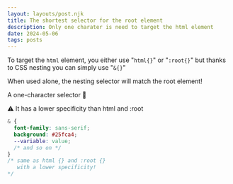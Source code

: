 ```yaml
---
layout: layouts/post.njk
title: The shortest selector for the root element
description: Only one charater is need to target the html element
date: 2024-05-06
tags: posts
---
```


To target the `html` element, you either use "`html{}`" or "`:root{}`" but thanks to CSS nesting you can simply use "`&{}`"

When used alone, the nesting selector will match the root element! 

A one-character selector 🤯

⚠️ It has a lower specificity than html and :root


```css
& {
  font-family: sans-serif;
  background: #25fca4;
  --variable: value;
  /* and so on */
}
/* same as html {} and :root {} 
   with a lower specificity! 
*/
```
